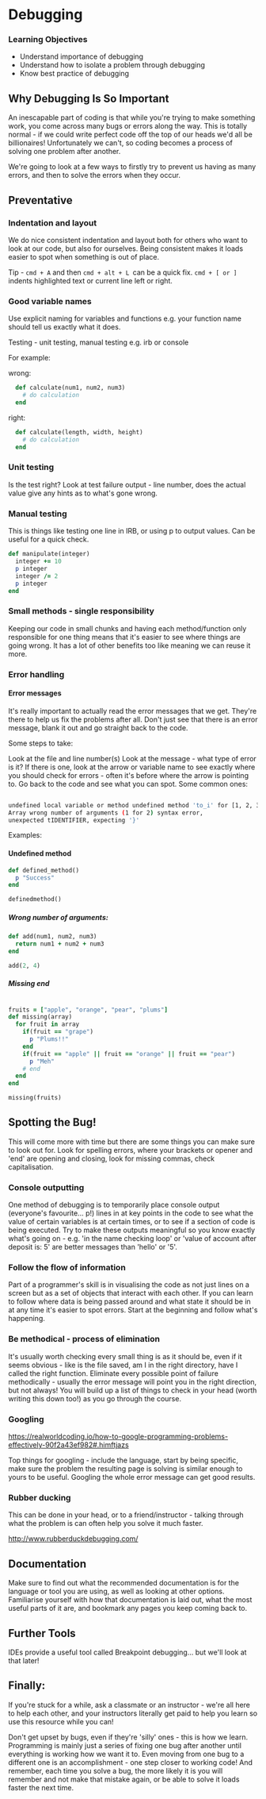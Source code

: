 # Debugging

### Learning Objectives
- Understand importance of debugging
- Understand how to isolate a problem through debugging
- Know best practice of debugging

## Why Debugging Is So Important

An inescapable part of coding is that while you're trying to make something work, you come across many bugs or errors along the way. This is totally normal - if we could write perfect code off the top of our heads we'd all be billionaires! Unfortunately we can't, so coding becomes a process of solving one problem after another.

We're going to look at a few ways to firstly try to prevent us having as many errors, and then to solve the errors when they occur.

## Preventative

### Indentation and layout

We do nice consistent indentation and layout both for others who want to look at our code, but also for ourselves. Being consistent makes it loads easier to spot when something is out of place.

Tip - ```cmd + A``` and then ```cmd + alt + L ```can be a quick fix. ```cmd + [ or ]``` indents highlighted text or current line left or right.

### Good variable names

Use explicit naming for variables and functions e.g. your function name should tell us exactly what it does.

Testing - unit testing, manual testing e.g. irb or console

For example:

wrong:
```ruby
  def calculate(num1, num2, num3)
    # do calculation
  end
```

right:
```ruby
  def calculate(length, width, height)
    # do calculation
  end
```

### Unit testing

Is the test right?
Look at test failure output - line number, does the actual value give any hints as to what's gone wrong.

### Manual testing

This is things like testing one line in IRB, or using p to output values. Can be useful for a quick check.

```ruby
def manipulate(integer)
  integer += 10
  p integer
  integer /= 2 
  p integer
end
```

### Small methods - single responsibility

Keeping our code in small chunks and having each method/function only responsible for one thing means that it's easier to see where things are going wrong. It has a lot of other benefits too like meaning we can reuse it more.

### Error handling

#### Error messages

It's really important to actually read the error messages that we get. They're there to help us fix the problems after all. Don't just see that there is an error message, blank it out and go straight back to the code.

Some steps to take:

Look at the file and line number(s)
Look at the message - what type of error is it?
If there is one, look at the arrow or variable name to see exactly where you should check for errors - often it's before where the arrow is pointing to.
Go back to the code and see what you can spot.
Some common ones:

```bash

undefined local variable or method undefined method 'to_i' for [1, 2, 3, 4]:
Array wrong number of arguments (1 for 2) syntax error, 
unexpected tIDENTIFIER, expecting '}'
```

Examples:

#### Undefined method 

```ruby
def defined_method()
  p "Success"
end

definedmethod()
```

##### Wrong number of arguments:

```ruby
def add(num1, num2, num3)
  return num1 + num2 + num3
end

add(2, 4)
```

##### Missing end 

```ruby

fruits = ["apple", "orange", "pear", "plums"]
def missing(array)
  for fruit in array
    if(fruit == "grape")
      p "Plums!!"
    end
    if(fruit == "apple" || fruit == "orange" || fruit == "pear")
      p "Meh"
    # end
  end
end

missing(fruits)
```

## Spotting the Bug!

This will come more with time but there are some things you can make sure to look out for. Look for spelling errors, where your brackets or opener and 'end' are opening and closing, look for missing commas, check capitalisation.

### Console outputting

One method of debugging is to temporarily place console output (everyone's favourite... p!) lines in at key points in the code to see what the value of certain variables is at certain times, or to see if a section of code is being executed. Try to make these outputs meaningful so you know exactly what's going on - e.g. 'in the name checking loop' or 'value of account after deposit is: 5' are better messages than 'hello' or '5'.

### Follow the flow of information

Part of a programmer's skill is in visualising the code as not just lines on a screen but as a set of objects that interact with each other. If you can learn to follow where data is being passed around and what state it should be in at any time it's easier to spot errors. Start at the beginning and follow what's happening.

### Be methodical - process of elimination

It's usually worth checking every small thing is as it should be, even if it seems obvious - like is the file saved, am I in the right directory, have I called the right function. Eliminate every possible point of failure methodically - usually the error message will point you in the right direction, but not always! You will build up a list of things to check in your head (worth writing this down too!) as you go through the course.

### Googling

https://realworldcoding.io/how-to-google-programming-problems-effectively-90f2a43ef982#.himftjazs

Top things for googling - include the language, start by being specific, make sure the problem the resulting page is solving is similar enough to yours to be useful. Googling the whole error message can get good results.

### Rubber ducking

This can be done in your head, or to a friend/instructor - talking through what the problem is can often help you solve it much faster.

http://www.rubberduckdebugging.com/

## Documentation

Make sure to find out what the recommended documentation is for the language or tool you are using, as well as looking at other options. Familiarise yourself with how that documentation is laid out, what the most useful parts of it are, and bookmark any pages you keep coming back to.

## Further Tools

IDEs provide a useful tool called Breakpoint debugging... but we'll look at that later!

## Finally:

If you're stuck for a while, ask a classmate or an instructor - we're all here to help each other, and your instructors literally get paid to help you learn so use this resource while you can!

Don't get upset by bugs, even if they're 'silly' ones - this is how we learn. Programming is mainly just a series of fixing one bug after another until everything is working how we want it to. Even moving from one bug to a different one is an accomplishment - one step closer to working code! And remember, each time you solve a bug, the more likely it is you will remember and not make that mistake again, or be able to solve it loads faster the next time.

